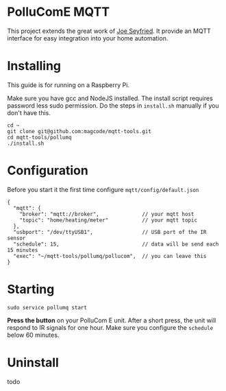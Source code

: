 # PolluComE MQTT
This project extends the great work of [Joe Seyfried](https://github.com/JoeSey/PolluComE).
It provide an MQTT interface for easy integration into your home automation.

# Installing
This guide is for running on a Raspberry Pi.

Make sure you have gcc and NodeJS installed.
The install script requires password less sudo permission. Do the steps in `install.sh` manually if you don't have this.

```
cd ~
git clone git@github.com:magcode/mqtt-tools.git
cd mqtt-tools/pollumq
./install.sh
```

# Configuration
Before you start it the first time configure `mqtt/config/default.json`

```
{
  "mqtt": {
    "broker": "mqtt://broker",              // your mqtt host
    "topic": "home/heating/meter"           // your mqtt topic
  },
  "usbport": "/dev/ttyUSB1",                // USB port of the IR sensor
  "schedule": 15,                           // data will be send each 15 minutes
  "exec": "~/mqtt-tools/pollumq/pollucom",  // you can leave this
}
```

# Starting
```
sudo service pollumq start
```

**Press the button** on your PolluCom E unit. After a short press, the unit will respond to IR signals for one hour.
Make sure you configure the `schedule` below 60 minutes.

# Uninstall

todo
